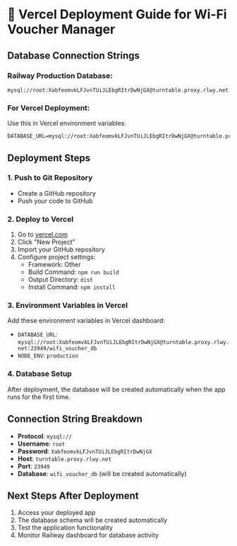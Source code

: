# 🚀 Vercel Deployment Guide for Wi-Fi Voucher Manager

## Database Connection Strings

### Railway Production Database:
```
mysql://root:XabfeomvkLFJvnTUiJLEbgRItrDwNjGX@turntable.proxy.rlwy.net:23949/railway
```

### For Vercel Deployment:
Use this in Vercel environment variables:
```
DATABASE_URL=mysql://root:XabfeomvkLFJvnTUiJLEbgRItrDwNjGX@turntable.proxy.rlwy.net:23949/wifi_voucher_db
```

## Deployment Steps

### 1. Push to Git Repository
- Create a GitHub repository
- Push your code to GitHub

### 2. Deploy to Vercel
1. Go to [vercel.com](https://vercel.com)
2. Click "New Project"
3. Import your GitHub repository
4. Configure project settings:
   - Framework: Other
   - Build Command: `npm run build`
   - Output Directory: `dist`
   - Install Command: `npm install`

### 3. Environment Variables in Vercel
Add these environment variables in Vercel dashboard:
- `DATABASE_URL`: `mysql://root:XabfeomvkLFJvnTUiJLEbgRItrDwNjGX@turntable.proxy.rlwy.net:23949/wifi_voucher_db`
- `NODE_ENV`: `production`

### 4. Database Setup
After deployment, the database will be created automatically when the app runs for the first time.

## Connection String Breakdown

- **Protocol**: `mysql://`
- **Username**: `root`
- **Password**: `XabfeomvkLFJvnTUiJLEbgRItrDwNjGX`
- **Host**: `turntable.proxy.rlwy.net`
- **Port**: `23949`
- **Database**: `wifi_voucher_db` (will be created automatically)

## Next Steps After Deployment

1. Access your deployed app
2. The database schema will be created automatically
3. Test the application functionality
4. Monitor Railway dashboard for database activity
